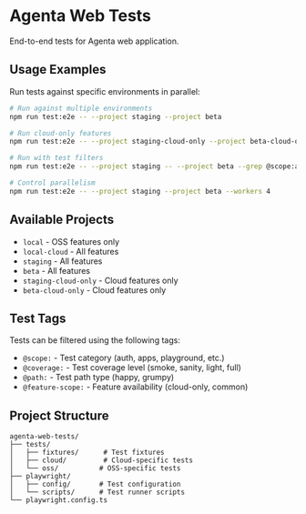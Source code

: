 # Agenta Web Tests

End-to-end tests for Agenta web application.

## Usage Examples

Run tests against specific environments in parallel:

```bash
# Run against multiple environments
npm run test:e2e -- --project staging --project beta

# Run cloud-only features
npm run test:e2e -- --project staging-cloud-only --project beta-cloud-only

# Run with test filters
npm run test:e2e -- --project staging -- --project beta --grep @scope:auth

# Control parallelism
npm run test:e2e -- --project staging --project beta --workers 4
```

## Available Projects

- `local` - OSS features only
- `local-cloud` - All features
- `staging` - All features
- `beta` - All features
- `staging-cloud-only` - Cloud features only
- `beta-cloud-only` - Cloud features only

## Test Tags

Tests can be filtered using the following tags:

- `@scope:` - Test category (auth, apps, playground, etc.)
- `@coverage:` - Test coverage level (smoke, sanity, light, full)
- `@path:` - Test path type (happy, grumpy)
- `@feature-scope:` - Feature availability (cloud-only, common)

## Project Structure

```
agenta-web-tests/
├── tests/
│   ├── fixtures/      # Test fixtures
│   ├── cloud/         # Cloud-specific tests
│   └── oss/          # OSS-specific tests
├── playwright/
│   ├── config/       # Test configuration
│   └── scripts/      # Test runner scripts
└── playwright.config.ts
```
